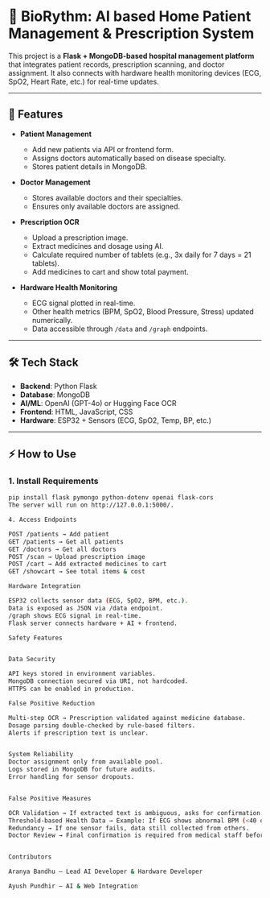 # 🏥 BioRythm: AI based Home Patient Management & Prescription System

This project is a **Flask + MongoDB-based hospital management platform** that integrates patient records, prescription scanning, and doctor assignment. It also connects with hardware health monitoring devices (ECG, SpO2, Heart Rate, etc.) for real-time updates.

---

## 🚀 Features
- **Patient Management**
  - Add new patients via API or frontend form.
  - Assigns doctors automatically based on disease specialty.
  - Stores patient details in MongoDB.

- **Doctor Management**
  - Stores available doctors and their specialties.
  - Ensures only available doctors are assigned.
  
- **Prescription OCR**
  - Upload a prescription image.
  - Extract medicines and dosage using AI.
  - Calculate required number of tablets (e.g., 3x daily for 7 days = 21 tablets).
  - Add medicines to cart and show total payment.

- **Hardware Health Monitoring**
  - ECG signal plotted in real-time.
  - Other health metrics (BPM, SpO2, Blood Pressure, Stress) updated numerically.
  - Data accessible through `/data` and `/graph` endpoints.

---

## 🛠️ Tech Stack
- **Backend**: Python Flask
- **Database**: MongoDB
- **AI/ML**: OpenAI (GPT-4o) or Hugging Face OCR
- **Frontend**: HTML, JavaScript, CSS
- **Hardware**: ESP32 + Sensors (ECG, SpO2, Temp, BP, etc.)

---

## ⚡ How to Use
### 1. Install Requirements
```bash
pip install flask pymongo python-dotenv openai flask-cors
The server will run on http://127.0.0.1:5000/.

4. Access Endpoints

POST /patients → Add patient
GET /patients → Get all patients
GET /doctors → Get all doctors
POST /scan → Upload prescription image
POST /cart → Add extracted medicines to cart
GET /showcart → See total items & cost

Hardware Integration

ESP32 collects sensor data (ECG, SpO2, BPM, etc.).
Data is exposed as JSON via /data endpoint.
/graph shows ECG signal in real-time.
Flask server connects hardware + AI + frontend.

Safety Features


Data Security

API keys stored in environment variables.
MongoDB connection secured via URI, not hardcoded.
HTTPS can be enabled in production.

False Positive Reduction

Multi-step OCR → Prescription validated against medicine database.
Dosage parsing double-checked by rule-based filters.
Alerts if prescription text is unclear.


System Reliability
Doctor assignment only from available pool.
Logs stored in MongoDB for future audits.
Error handling for sensor dropouts.


False Positive Measures

OCR Validation → If extracted text is ambiguous, asks for confirmation.
Threshold-based Health Data → Example: If ECG shows abnormal BPM (<40 or >200), system flags as potential error.
Redundancy → If one sensor fails, data still collected from others.
Doctor Review → Final confirmation is required from medical staff before treatment.


Contributors

Aranya Bandhu – Lead AI Developer & Hardware Developer 

Ayush Pundhir – AI & Web Integration
